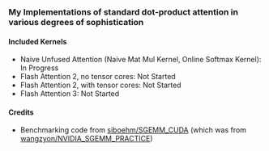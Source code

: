 ### My Implementations of standard dot-product attention in various degrees of sophistication

#### Included Kernels
- Naive Unfused Attention (Naive Mat Mul Kernel, Online Softmax Kernel): In Progress
- Flash Attention 2, no tensor cores: Not Started
- Flash Attention 2, with tensor cores: Not Started
- Flash Attention 3: Not Started

#### Credits
- Benchmarking code from [siboehm/SGEMM_CUDA](https://github.com/siboehm/SGEMM_CUDA) (which was from [wangzyon/NVIDIA_SGEMM_PRACTICE](https://github.com/wangzyon/NVIDIA_SGEMM_PRACTICE))
